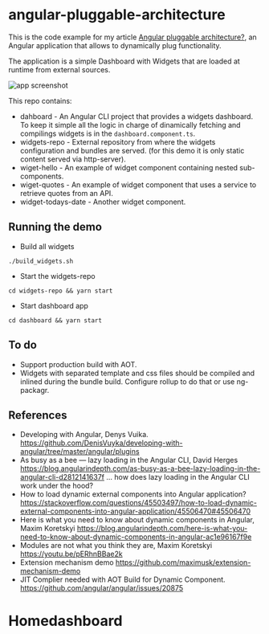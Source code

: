 # angular-pluggable-architecture
This is the code example for my article [Angular pluggable architecture?](https://paucls.wordpress.com/2018/05/10/angular-pluggable-architecture/), an Angular application that allows to dynamically plug functionality.

The application is a simple Dashboard with Widgets that are loaded
at runtime from external sources.

![app screenshot](dashboard.gif)

This repo contains:
- dahboard - An Angular CLI project that provides a widgets dashboard. To keep it simple all the logic in charge of dinamically fetching and compilings widgets is in the `dashboard.component.ts`.
- widgets-repo - External repository from where the widgets configuration and bundles are served. (for this demo it is only static content served via http-server).
- wiget-hello - An example of widget component containing nested sub-components.
- wiget-quotes - An example of widget component that uses a service to retrieve quotes from an API.
- widget-todays-date - Another widget component.

## Running the demo
- Build all widgets
```
./build_widgets.sh
```
- Start the widgets-repo
```
cd widgets-repo && yarn start
```
- Start dashboard app
```
cd dashboard && yarn start
```

## To do
- Support production build with AOT.
- Widgets with separated template and css files should be compiled and inlined during the bundle build. Configure rollup to do that or use ng-packagr.

## References
- Developing with Angular, Denys Vuika.
https://github.com/DenisVuyka/developing-with-angular/tree/master/angular/plugins
- As busy as a bee — lazy loading in the Angular CLI, David Herges
https://blog.angularindepth.com/as-busy-as-a-bee-lazy-loading-in-the-angular-cli-d2812141637f
... how does lazy loading in the Angular CLI work under the hood?
- How to load dynamic external components into Angular application?
https://stackoverflow.com/questions/45503497/how-to-load-dynamic-external-components-into-angular-application/45506470#45506470
- Here is what you need to know about dynamic components in Angular, Maxim Koretskyi
https://blog.angularindepth.com/here-is-what-you-need-to-know-about-dynamic-components-in-angular-ac1e96167f9e
- Modules are not what you think they are, Maxim Koretskyi
https://youtu.be/pERhnBBae2k
- Extension mechanism demo
https://github.com/maximusk/extension-mechanism-demo
- JIT Complier needed with AOT Build for Dynamic Component.
https://github.com/angular/angular/issues/20875
# Homedashboard
